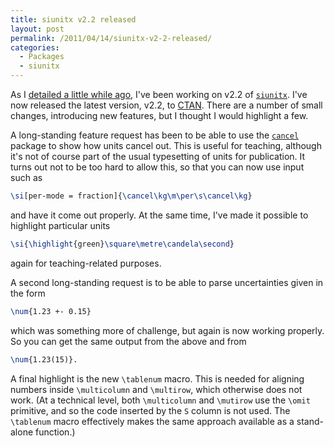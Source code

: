 ```yaml
---
title: siunitx v2.2 released
layout: post
permalink: /2011/04/14/siunitx-v2-2-released/
categories:
  - Packages
  - siunitx
---
```

As I [detailed a little while ago](/2011/03/20/sorting-issues-for-consideration-for-siunitx-v2-2/), I've been working on v2.2 of [`siunitx`](https://ctan.org/pkg/siunitx). I've now released the latest version, v2.2, to [CTAN](https://www.ctan.org). There are a number of small changes, introducing new features, but I thought I would highlight a few.

A long-standing feature request has been to be able to use the [`cancel`](https://ctan.org/pkg/cancel) package to show how units cancel out. This is useful for teaching, although it's not of course part of the usual typesetting of units for publication. It turns out not to be too hard to allow this, so that you can now use input such as

```latex
\si[per-mode = fraction]{\cancel\kg\m\per\s\cancel\kg}
```

and have it come out properly. At the same time, I've made it possible to highlight particular units

```latex
\si{\highlight{green}\square\metre\candela\second}
```

again for teaching-related purposes.

A second long-standing request is to be able to parse uncertainties given in the form

```latex
\num{1.23 +- 0.15}
```

which was something more of challenge, but again is now working properly. So you can get the same output from the above and from

```latex
\num{1.23(15)}.
```

A final highlight is the new `\tablenum` macro. This is needed for aligning numbers inside `\multicolumn` and `\multirow`, which otherwise does not work. (At a technical level, both `\multicolumn` and `\mutirow` use the `\omit` primitive, and so the code inserted by the `S` column is not used. The `\tablenum` macro effectively makes the same approach available as a stand-alone function.)

